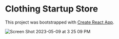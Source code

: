 # Clothing Startup Store

This project was bootstrapped with [Create React App](https://github.com/facebook/create-react-app).

![Screen Shot 2023-05-09 at 3 25 09 PM](https://github.com/myplancash/startup-store/assets/64751892/4613ef35-ef82-4f53-877d-84bca3cbc647)
